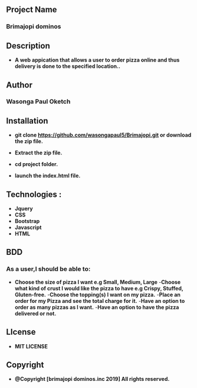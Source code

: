 ## Project Name
### Brimajopi dominos

## Description
- **A web appication that allows a user to order pizza online and thus delivery is done to the specified location..**

## Author
### Wasonga Paul Oketch

## Installation
- **git clone https://github.com/wasongapaul5/Brimajopi.git or download the  zip file.**

- **Extract the zip file.**

- **cd project folder.**

- **launch the index.html file.**

## Technologies : 
- **Jquery**
- **CSS**
- **Bootstrap**
- **Javascript**
- **HTML**

## BDD
### As a user,I should be able to:
- **Choose the size of pizza I want e.g Small, Medium, Large**
-**Choose what kind of crust I would like the pizza to have e.g Crispy, Stuffed, Gluten-free.**
-**Choose the topping(s) I want on my pizza.**
-**Place an order for my Pizza and see the total charge for it.**
-**Have an option to order as many pizzas as I want.**
-**Have an option to have the pizza delivered or not.**

## LIcense
- **MIT LICENSE**

## Copyright
- **@Copyright [brimajopi dominos.inc 2019] All rights reserved.**
